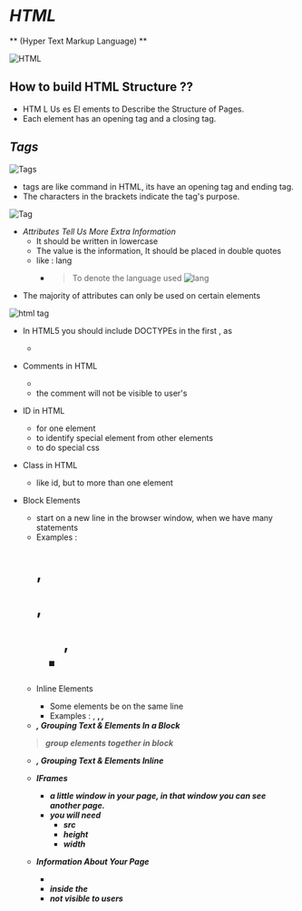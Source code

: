 # *HTML* 
  ** (Hyper Text Markup Language) **

  ![HTML](https://cdn.lynda.com/course/170427/170427-637363828865101045-16x9.jpg)

## How to build HTML Structure ??
 * HTM L Us es El ements to Describe the Structure of Pages.
 * Each element has an opening tag and a closing tag.

## ***Tags***
   ![Tags](https://miro.medium.com/max/834/1*btGyl3NCaO-QKLxq8KEDCA.png)
 * tags are like command in HTML, its have an opening tag and ending tag.
 * The characters in the brackets indicate the tag's purpose.

![Tag](https://tutorial.techaltum.com/images/element.png)

- *Attributes Tell Us More Extra Information*
  - It should be  written in lowercase
  - The value is the information, It should be placed in double quotes
  - like : lang
    -  > To denote the language used 
 ![lang](https://cms-assets.tutsplus.com/uploads/users/30/posts/31961/preview_image/lang-pre.png)
 - The majority of attributes can only be used on certain elements

![html tag](https://i.pinimg.com/originals/c3/16/b8/c316b804abc25e9b1c509b1a96d5c9f6.jpg)

* In HTML5 you should include DOCTYPEs in the first , as 
  - <!DOCTYPE html> 
* Comments in HTML 
  - <!-- the comment be here -->
  * the comment will not be visible to user's
* ID in HTML 
  - for one element 
  - to identify special element from other elements
  - to do special css 
* Class in HTML
  - like id, but to more than one element
* Block Elements
  - start on a new line in the browser window, when we have many statements
  - Examples : <h1>, <p>, <ul>, <li>
* Inline Elements
  - Some elements be on the same line
  - Examples : <a>, <b>, <em>, <img>

* <div> , Grouping Text & Elements In a Block
 > group elements together in block 
* <span> , Grouping Text & Elements Inline
* IFrames
  - a little window in your page, in that window you can see another page.
  - you will need 
    - src
    - height
    - width

* Information About Your Page
  *  <meta> 
  * inside the <head>
  * not visible to users